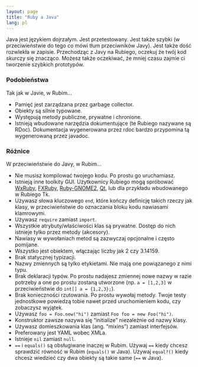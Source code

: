 ```yaml
---
layout: page
title: "Ruby a Java"
lang: pl
---
```


Java jest językiem dojrzałym. Jest przetestowany. Jest także szybki (w
przeciwieństwie do tego co mówi tłum przeciwników Javy). Jest także dość
rozwlekła w zapisie. Przechodząc z Javy na Rubiego, oczekuj że twój kod
skurczy się znacząco. Możesz także oczekiwać, że mniej czasu zajmie ci
tworzenie szybkich prototypów.

### Podobieństwa

Tak jak w Javie, w Rubim…

* Pamięć jest zarządzana przez garbage collector.
* Obiekty są silnie typowane.
* Występują metody publiczne, prywatne i chronione.
* Istnieją wbudowane narzędzia dokumentujące (te Rubiego nazywane są
  RDoc). Dokumentacja wygenerowana przez rdoc bardzo przypomina tą
  wygenerowaną przez javadoc.

### Różnice

W przeciwieństwie do Javy, w Rubim…

* Nie musisz kompilować twojego kodu. Po prostu go uruchamiasz.
* Istnieją inne toolkity GUI. Użytkownicy Rubiego mogą spróbować
  [WxRuby][1], [FXRuby][2], [Ruby-GNOME2][3], [Qt][4],
  lub dla przykładu wbudowanego w Rubiego Tk.
* Używasz słowa kluczowego `end`, które kończy definicję takich rzeczy
  jak klasy, w przeciwieństwie do oznaczania bloku kodu nawiasami
  klamrowymi.
* Używasz `require` zamiast `import`.
* Wszystkie atrybuty/właściwości klas są prywatne. Dostęp do nich
  istnieje tylko przez metody (akcesory).
* Nawiasy w wywołaniach metod są zazwyczaj opcjonalne i często pomijane.
* Wszystko jest obiektem, włączając liczby jak 2 czy 3.14159.
* Brak statycznej typizacji.
* Nazwy zmiennych są tylko etykietami. Nie mają one powiązanego z nimi
  typu.
* Brak deklaracji typów. Po prostu nadajesz zmiennej nowe nazwy w razie
  potrzeby a one po prostu zostaną utworzone (np. `a = [1,2,3]` w
  przeciwieństwie do `int[] a = {1,2,3};`).
* Brak konieczności rzutowania. Po prostu wywołaj metody. Twoje testy
  jednostkowe powiedzą tobie nawet przed uruchomieniem kodu, czy
  zobaczysz wyjątek.
* Używasz `foo = Foo.new("hi")` zamiast `Foo foo = new Foo("hi")`.
* Konstruktor zawsze nazywa się “initialize” niezależnie od nazwy klasy.
* Używasz domieszkowania klas (ang. “mixins”) zamiast interfejsów.
* Preferowany jest YAML wobec XMLa.
* Istnieje `nil` zamiast `null`.
* `==` i `equals()` są obsługiwane inaczej w Rubim. Używaj `==` kiedy chcesz
  sprawdzić równość w Rubim (`equals()` w Java). Używaj `equal?()`
  kiedy chcesz wiedzieć czy dwa obiekty są takie same (`==` w Java).



[1]: http://wxruby.rubyforge.org/wiki/wiki.pl
[2]: http://www.fxruby.org/
[3]: https://ruby-gnome2.osdn.jp/
[4]: https://github.com/ryanmelt/qtbindings/
